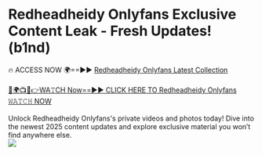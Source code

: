 # Redheadheidy Onlyfans Exclusive Content Leak - Fresh Updates! (b1nd)

🔥 ACCESS NOW 🌍==►► <a href="https://tinyurl.com/kvy9nzfs" rel="nofollow">Redheadheidy Onlyfans Latest Collection</a>
<br><br>
[🔴🌍📺📱👉WA𝚃CH Now==►► CLICK HERE TO Redheadheidy Onlyfans 𝚆𝙰𝚃𝙲𝙷 NOW](https://tinyurl.com/kvy9nzfs)
<br><br>
Unlock Redheadheidy Onlyfans's private videos and photos today! Dive into the newest 2025 content updates and explore exclusive material you won’t find anywhere else.
<br>
<a href="https://tinyurl.com/kvy9nzfs" rel="nofollow" data-target="animated-image.originalLink"><img src="https://camo.githubusercontent.com/8a4f000d20f83aca3bf7ec5f350d767afa0574a8a352519fd8cfa583a6f93a33/68747470733a2f2f692e696d6775722e636f6d2f644a486b345a712e676966" data-canonical-src="https://i.imgur.com/dJHk4Zq.gif" style="max-width: 100%; display: inline-block;" data-target="animated-image.originalImage"></a>
<br>
